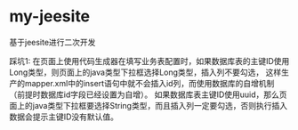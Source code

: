 # my-jeesite

基于jeesite进行二次开发

踩坑1:
    在页面上使用代码生成器在填写业务表配置时，如果数据库表的主键ID使用Long类型，则页面上的java类型下拉框选择Long类型，插入列不要勾选，
    这样生产的mapper.xml中的insert语句中就不会插入id列，而使用数据库的自增机制（前提时数据库id字段已经设置为自增）。
    如果数据库表主键ID使用uuid，那么页面上的java类型下拉框要选择String类型，而且插入列一定要勾选，否则执行插入数据会提示主键ID没有默认值。
    
    
